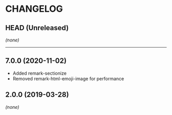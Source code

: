 CHANGELOG
=========

## HEAD (Unreleased)
_(none)_

--------------------

## 7.0.0 (2020-11-02)
* Added remark-sectionize
* Removed remark-html-emoji-image for performance

## 2.0.0 (2019-03-28)
_(none)_

